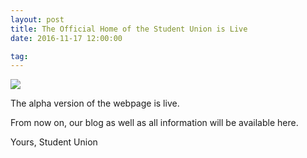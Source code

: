 ```yaml
---
layout: post
title: The Official Home of the Student Union is Live
date: 2016-11-17 12:00:00

tag: 
---
```


<img src="{{ site.baseurl }}/img/post/slogo.png">

The alpha version of the webpage is live.

From now on, our blog as well as all information will be available here.

Yours,
Student Union